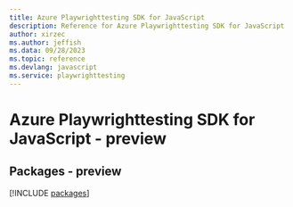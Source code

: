 ```yaml
---
title: Azure Playwrighttesting SDK for JavaScript
description: Reference for Azure Playwrighttesting SDK for JavaScript
author: xirzec
ms.author: jeffish
ms.data: 09/28/2023
ms.topic: reference
ms.devlang: javascript
ms.service: playwrighttesting
---
```

# Azure Playwrighttesting SDK for JavaScript - preview
## Packages - preview
[!INCLUDE [packages](playwrighttesting-index.md)]